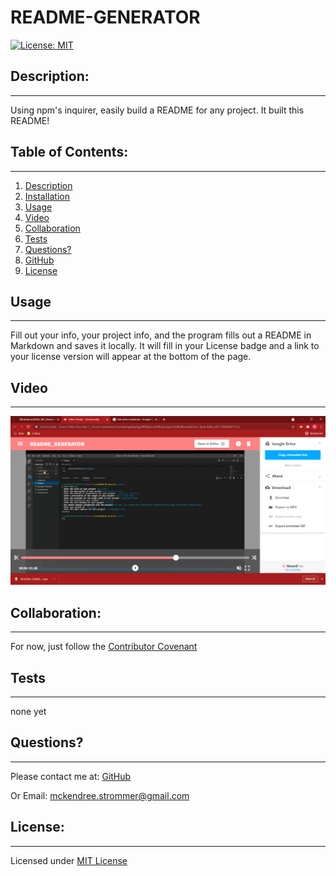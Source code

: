 # README-GENERATOR

[![License: MIT](https://img.shields.io/badge/License-MIT-yellow.svg)](https://opensource.org/licenses/MIT)

## Description:

---

Using npm's inquirer, easily build a README for any project. It built this README!

## Table of Contents:

---

1. [Description](#description)
2. [Installation](#installation)
3. [Usage](#usage)
4. [Video](#video)
5. [Collaboration](#collaboration)
6. [Tests](#tests)
7. [Questions?](#questions?)
8. [GitHub](#gitHub)
9. [License](#license)

## Usage

---

Fill out your info, your project info, and the program fills out a README in Markdown and saves it locally. It will fill in your License badge and a link to your license version will appear at the bottom of the page.

## Video

---
[![Demo Video](./assets/images/README-generator.png)](https://drive.google.com/file/d/1SnXxJnOyxVQ5W_Ib4fsoqckGbNXEkZYq/view "Demo Video")


## Collaboration:

---

For now, just follow the [Contributor Covenant](https://www.contributor-covenant.org/)

## Tests

---

none yet

## Questions?

---

Please contact me at:
[GitHub](https://github.com/Windowmac)

Or Email:
<mckendree.strommer@gmail.com>

## License:

---

Licensed under [MIT License](https://opensource.org/licenses/MIT)
